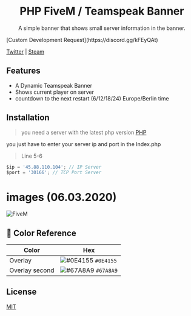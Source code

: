 <div align="center">

# PHP FiveM / Teamspeak Banner

A simple banner that shows small server information in the banner.
</div>
[Custom Development Request](https://discord.gg/kFEyQAt)

</div>

[Twitter](https://twitter.com/1UhMarlon) |
[Steam](https://steamcommunity.com/profiles/76561198162177248)

## Features

- A Dynamic Teamspeak Banner
- Shows current player on server
- countdown to the next restart (6/12/18/24) Europe/Berlin time

## Installation

> you need a server with the latest php version [PHP](https://www.php.net/)

you just have to enter your server ip and port in the Index.php

> Line 5-6
```javascript
$ip = '45.88.110.104'; // IP Server
$port = '30166'; // TCP Port Server
```

# images (06.03.2020)
![FiveM](https://i.imgur.com/1PGXFBf.png?1)

## 🎨 Color Reference

| Color         | Hex                                                                |
| ------------- | ------------------------------------------------------------------ |
| Overlay       | ![#0E4155](https://via.placeholder.com/10/0E4155?text=+) `#0E4155` |
| Overlay second| ![#67A8A9](https://via.placeholder.com/10/67A8A9?text=+) `#67A8A9` |

## License

[MIT](https://github.com/uhmarlon/FiveM-Teamspeak-Banner/blob/master/LICENSE)

